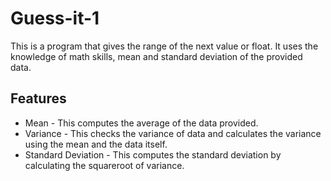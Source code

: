 # Guess-it-1

This is a program that gives the range of the next value or float. It uses the knowledge of math skills, mean and standard deviation of the provided data.

## Features
- Mean - This computes the average of the data provided.
- Variance - This checks the variance of data and calculates the variance using the mean and the data itself.
- Standard Deviation - This computes the standard deviation by calculating the squareroot of variance.

